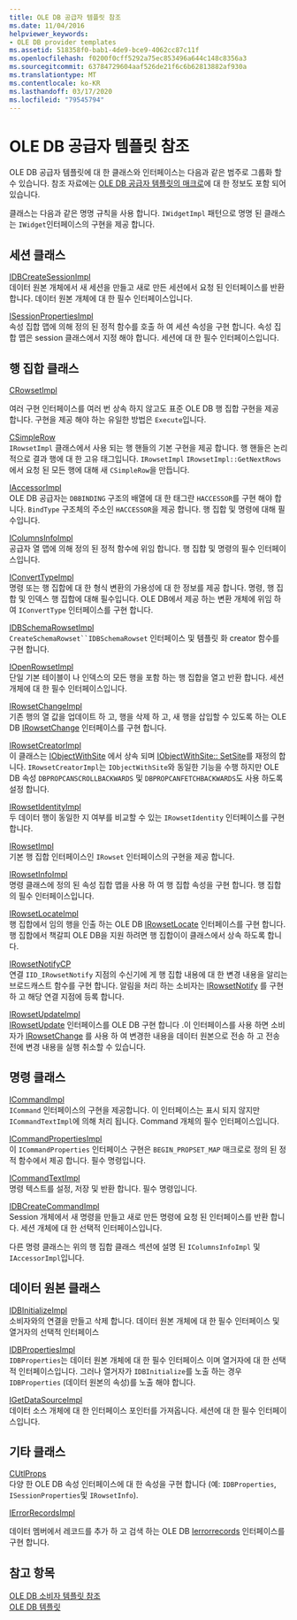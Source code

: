```yaml
---
title: OLE DB 공급자 템플릿 참조
ms.date: 11/04/2016
helpviewer_keywords:
- OLE DB provider templates
ms.assetid: 518358f0-bab1-4de9-bce9-4062cc87c11f
ms.openlocfilehash: f0200f0cff5292a75ec853496a644c148c8356a3
ms.sourcegitcommit: 63784729604aaf526de21f6c6b62813882af930a
ms.translationtype: MT
ms.contentlocale: ko-KR
ms.lasthandoff: 03/17/2020
ms.locfileid: "79545794"
---
```

# <a name="ole-db-provider-templates-reference"></a>OLE DB 공급자 템플릿 참조

OLE DB 공급자 템플릿에 대 한 클래스와 인터페이스는 다음과 같은 범주로 그룹화 할 수 있습니다. 참조 자료에는 [OLE DB 공급자 템플릿의 매크로](../../data/oledb/macros-for-ole-db-provider-templates.md)에 대 한 정보도 포함 되어 있습니다.

클래스는 다음과 같은 명명 규칙을 사용 합니다. `IWidgetImpl` 패턴으로 명명 된 클래스는 `IWidget`인터페이스의 구현을 제공 합니다.

## <a name="session-classes"></a>세션 클래스

[IDBCreateSessionImpl](../../data/oledb/idbcreatesessionimpl-class.md)<br/>
데이터 원본 개체에서 새 세션을 만들고 새로 만든 세션에서 요청 된 인터페이스를 반환 합니다. 데이터 원본 개체에 대 한 필수 인터페이스입니다.

[ISessionPropertiesImpl](../../data/oledb/isessionpropertiesimpl-class.md)<br/>
속성 집합 맵에 의해 정의 된 정적 함수를 호출 하 여 세션 속성을 구현 합니다. 속성 집합 맵은 session 클래스에서 지정 해야 합니다. 세션에 대 한 필수 인터페이스입니다.

## <a name="rowset-classes"></a>행 집합 클래스

[CRowsetImpl](../../data/oledb/crowsetimpl-class.md)

여러 구현 인터페이스를 여러 번 상속 하지 않고도 표준 OLE DB 행 집합 구현을 제공 합니다. 구현을 제공 해야 하는 유일한 방법은 `Execute`입니다.

[CSimpleRow](../../data/oledb/csimplerow-class.md)<br/>
`IRowsetImpl` 클래스에서 사용 되는 행 핸들의 기본 구현을 제공 합니다. 행 핸들은 논리적으로 결과 행에 대 한 고유 태그입니다. `IRowsetImpl` `IRowsetImpl::GetNextRows`에서 요청 된 모든 행에 대해 새 `CSimpleRow`을 만듭니다.

[IAccessorImpl](../../data/oledb/iaccessorimpl-class.md)<br/>
OLE DB 공급자는 `DBBINDING` 구조의 배열에 대 한 태그란 `HACCESSOR`를 구현 해야 합니다. `BindType` 구조체의 주소인 `HACCESSOR`을 제공 합니다. 행 집합 및 명령에 대해 필수입니다.

[IColumnsInfoImpl](../../data/oledb/icolumnsinfoimpl-class.md)<br/>
공급자 열 맵에 의해 정의 된 정적 함수에 위임 합니다. 행 집합 및 명령의 필수 인터페이스입니다.

[IConvertTypeImpl](../../data/oledb/iconverttypeimpl-class.md)<br/>
명령 또는 행 집합에 대 한 형식 변환의 가용성에 대 한 정보를 제공 합니다. 명령, 행 집합 및 인덱스 행 집합에 대해 필수입니다. OLE DB에서 제공 하는 변환 개체에 위임 하 여 `IConvertType` 인터페이스를 구현 합니다.

[IDBSchemaRowsetImpl](../../data/oledb/idbschemarowsetimpl-class.md)<br/>
`CreateSchemaRowset``IDBSchemaRowset` 인터페이스 및 템플릿 화 creator 함수를 구현 합니다.

[IOpenRowsetImpl](../../data/oledb/iopenrowsetimpl-class.md)<br/>
단일 기본 테이블이 나 인덱스의 모든 행을 포함 하는 행 집합을 열고 반환 합니다. 세션 개체에 대 한 필수 인터페이스입니다.

[IRowsetChangeImpl](../../data/oledb/irowsetchangeimpl-class.md)<br/>
기존 행의 열 값을 업데이트 하 고, 행을 삭제 하 고, 새 행을 삽입할 수 있도록 하는 OLE DB [IRowsetChange](/previous-versions/windows/desktop/ms715790(v=vs.85)) 인터페이스를 구현 합니다.

[IRowsetCreatorImpl](../../data/oledb/irowsetcreatorimpl-class.md)<br/>
이 클래스는 [IObjectWithSite](/windows/win32/api/ocidl/nn-ocidl-iobjectwithsite) 에서 상속 되며 [IObjectWithSite:: SetSite](/windows/win32/api/ocidl/nf-ocidl-iobjectwithsite-setsite)를 재정의 합니다. `IRowsetCreatorImpl`는 `IObjectWithSite`와 동일한 기능을 수행 하지만 OLE DB 속성 `DBPROPCANSCROLLBACKWARDS` 및 `DBPROPCANFETCHBACKWARDS`도 사용 하도록 설정 합니다.

[IRowsetIdentityImpl](../../data/oledb/irowsetidentityimpl-class.md)<br/>
두 데이터 행이 동일한 지 여부를 비교할 수 있는 `IRowsetIdentity` 인터페이스를 구현 합니다.

[IRowsetImpl](../../data/oledb/irowsetimpl-class.md)<br/>
기본 행 집합 인터페이스인 `IRowset` 인터페이스의 구현을 제공 합니다.

[IRowsetInfoImpl](../../data/oledb/irowsetinfoimpl-class.md)<br/>
명령 클래스에 정의 된 속성 집합 맵을 사용 하 여 행 집합 속성을 구현 합니다. 행 집합의 필수 인터페이스입니다.

[IRowsetLocateImpl](../../data/oledb/irowsetlocateimpl-class.md)<br/>
행 집합에서 임의 행을 인출 하는 OLE DB [IRowsetLocate](/previous-versions/windows/desktop/ms721190(v=vs.85)) 인터페이스를 구현 합니다. 행 집합에서 책갈피 OLE DB을 지원 하려면 행 집합이이 클래스에서 상속 하도록 합니다.

[IRowsetNotifyCP](../../data/oledb/irowsetnotifycp-class.md)<br/>
연결 `IID_IRowsetNotify` 지점의 수신기에 게 행 집합 내용에 대 한 변경 내용을 알리는 브로드캐스트 함수를 구현 합니다. 알림을 처리 하는 소비자는 [IRowsetNotify](/previous-versions/windows/desktop/ms712959(v=vs.85)) 를 구현 하 고 해당 연결 지점에 등록 합니다.

[IRowsetUpdateImpl](../../data/oledb/irowsetupdateimpl-class.md)<br/>
[IRowsetUpdate](/previous-versions/windows/desktop/ms714401(v=vs.85)) 인터페이스를 OLE DB 구현 합니다 .이 인터페이스를 사용 하면 소비자가 [IRowsetChange](/previous-versions/windows/desktop/ms715790(v=vs.85)) 를 사용 하 여 변경한 내용을 데이터 원본으로 전송 하 고 전송 전에 변경 내용을 실행 취소할 수 있습니다.

## <a name="command-classes"></a>명령 클래스

[ICommandImpl](../../data/oledb/icommandimpl-class.md)<br/>
`ICommand` 인터페이스의 구현을 제공합니다. 이 인터페이스는 표시 되지 않지만 `ICommandTextImpl`에 의해 처리 됩니다. Command 개체의 필수 인터페이스입니다.

[ICommandPropertiesImpl](../../data/oledb/icommandpropertiesimpl-class.md)<br/>
이 `ICommandProperties` 인터페이스 구현은 `BEGIN_PROPSET_MAP` 매크로로 정의 된 정적 함수에서 제공 합니다. 필수 명령입니다.

[ICommandTextImpl](../../data/oledb/icommandtextimpl-class.md)<br/>
명령 텍스트를 설정, 저장 및 반환 합니다. 필수 명령입니다.

[IDBCreateCommandImpl](../../data/oledb/idbcreatecommandimpl-class.md)<br/>
Session 개체에서 새 명령을 만들고 새로 만든 명령에 요청 된 인터페이스를 반환 합니다. 세션 개체에 대 한 선택적 인터페이스입니다.

다른 명령 클래스는 위의 행 집합 클래스 섹션에 설명 된 `IColumnsInfoImpl` 및 `IAccessorImpl`입니다.

## <a name="data-source-classes"></a>데이터 원본 클래스

[IDBInitializeImpl](../../data/oledb/idbinitializeimpl-class.md)<br/>
소비자와의 연결을 만들고 삭제 합니다. 데이터 원본 개체에 대 한 필수 인터페이스 및 열거자의 선택적 인터페이스

[IDBPropertiesImpl](../../data/oledb/idbpropertiesimpl-class.md)<br/>
`IDBProperties`는 데이터 원본 개체에 대 한 필수 인터페이스 이며 열거자에 대 한 선택적 인터페이스입니다. 그러나 열거자가 `IDBInitialize`를 노출 하는 경우 `IDBProperties` (데이터 원본의 속성)를 노출 해야 합니다.

[IGetDataSourceImpl](../../data/oledb/igetdatasourceimpl-class.md)<br/>
데이터 소스 개체에 대 한 인터페이스 포인터를 가져옵니다. 세션에 대 한 필수 인터페이스입니다.

## <a name="other-classes"></a>기타 클래스

[CUtlProps](../../data/oledb/cutlprops-class.md)<br/>
다양 한 OLE DB 속성 인터페이스에 대 한 속성을 구현 합니다 (예: `IDBProperties`, `ISessionProperties`및 `IRowsetInfo`).

[IErrorRecordsImpl](../../data/oledb/ierrorrecordsimpl-class.md)

데이터 멤버에서 레코드를 추가 하 고 검색 하는 OLE DB [Ierrorrecords](/previous-versions/windows/desktop/ms718112(v=vs.85)) 인터페이스를 구현 합니다.

## <a name="see-also"></a>참고 항목

[OLE DB 소비자 템플릿 참조](../../data/oledb/ole-db-consumer-templates-reference.md)<br/>
[OLE DB 템플릿](../../data/oledb/ole-db-templates.md)